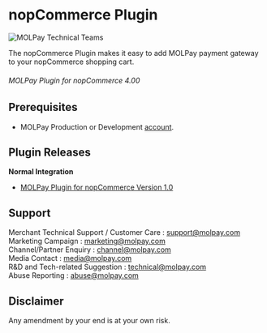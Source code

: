 nopCommerce Plugin
=====================
![MOLPay Technical Teams](https://github.com/MOLPay/Magento_Plugin/wiki/images/molpay-developer.jpg)

The nopCommerce Plugin makes it easy to add MOLPay payment gateway to your nopCommerce shopping cart.

###### MOLPay Plugin for nopCommerce 4.00 ######

Prerequisites
-------------

* MOLPay Production or Development [account](http://www.molpay.com/v3/contact/merchant-enquiry).

Plugin Releases
---------------
**Normal Integration**
* [MOLPay Plugin for nopCommerce Version 1.0](https://github.com/MOLPay/nopCommerce_Plugin)

Support
-------

Merchant Technical Support / Customer Care : support@molpay.com <br>
Marketing Campaign : marketing@molpay.com <br>
Channel/Partner Enquiry : channel@molpay.com <br>
Media Contact : media@molpay.com <br>
R&D and Tech-related Suggestion : technical@molpay.com <br>
Abuse Reporting : abuse@molpay.com

Disclaimer
----------
Any amendment by your end is at your own risk.
